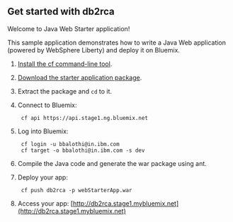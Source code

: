 Get started with db2rca
-----------------------------------
Welcome to Java Web Starter application!

This sample application demonstrates how to write a Java Web application (powered by WebSphere Liberty) and deploy it on Bluemix.

1. [Install the cf command-line tool](https://www.stage1.ng.bluemix.net/docs/#starters/BuildingWeb.html#install_cf).
2. [Download the starter application package](https://ace.stage1.ng.bluemix.net:443/rest/../rest/apps/9726c349-cac9-4a52-a6e7-d2cd5f1f5694/starter-download).
3. Extract the package and `cd` to it.
4. Connect to Bluemix:

		cf api https://api.stage1.ng.bluemix.net

5. Log into Bluemix:

		cf login -u bbalothi@in.ibm.com
		cf target -o bbalothi@in.ibm.com -s dev
				
6. Compile the Java code and generate the war package using ant.
7. Deploy your app:

		cf push db2rca -p webStarterApp.war

8. Access your app: [http://db2rca.stage1.mybluemix.net](http://db2rca.stage1.mybluemix.net)
